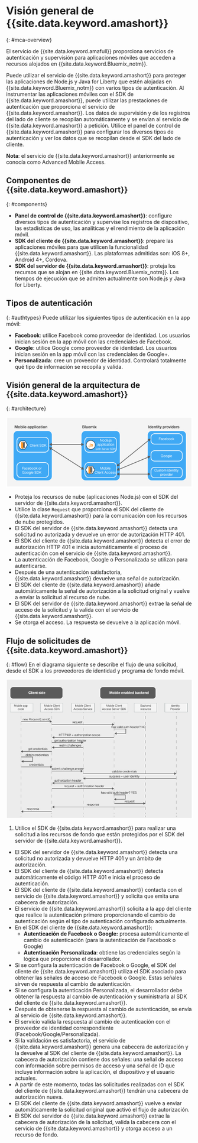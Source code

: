 # Visión general de {{site.data.keyword.amashort}}
{: #mca-overview}

El servicio de {{site.data.keyword.amafull}} proporciona servicios de autenticación y supervisión para aplicaciones móviles que acceden a recursos alojados en {{site.data.keyword.Bluemix_notm}}.  

Puede utilizar el servicio de {{site.data.keyword.amashort}} para proteger las aplicaciones de Node.js y Java for Liberty que estén alojadas en {{site.data.keyword.Bluemix_notm}} con varios tipos de autenticación. Al instrumentar las aplicaciones móviles con el SDK de {{site.data.keyword.amashort}}, puede utilizar las prestaciones de autenticación que proporciona el servicio de {{site.data.keyword.amashort}}. Los datos de supervisión y de los registros del lado de cliente se recopilan automáticamente y se envían al servicio de {{site.data.keyword.amashort}} a petición. Utilice el panel de control de {{site.data.keyword.amashort}} para configurar los diversos tipos de autenticación y ver los datos que se recopilan desde el SDK del lado de cliente. 

**Nota**: el servicio de {{site.data.keyword.amashort}} anteriormente se conocía como Advanced Mobile Access.

## Componentes de {{site.data.keyword.amashort}}
{: #components}

* **Panel de control de {{site.data.keyword.amashort}}**: configure diversos tipos de autenticación y supervise los registros de dispositivo, las estadísticas de uso, las analíticas y el rendimiento de la aplicación móvil. 
* **SDK del cliente de {{site.data.keyword.amashort}}**: prepare las aplicaciones móviles para que utilicen la funcionalidad {{site.data.keyword.amashort}}. Las plataformas admitidas son: iOS 8+, Android 4+, Cordova.
* **SDK del servidor de {{site.data.keyword.amashort}}**: proteja los recursos que se alojan en {{site.data.keyword.Bluemix_notm}}. Los tiempos de ejecución que se admiten actualmente son Node.js y Java for Liberty.

## Tipos de autenticación
{: #authtypes}
Puede utilizar los siguientes tipos de autenticación en la app móvil:
* **Facebook**: utilice Facebook como proveedor de identidad. Los usuarios inician sesión en la app móvil con las credenciales de Facebook. 
* **Google**: utilice Google como proveedor de identidad. Los usuarios inician sesión en la app móvil con las credenciales de Google+. 
* **Personalizada**: cree un proveedor de identidad. Controlará totalmente qué tipo de información se recopila y valida. 

## Visión general de la arquitectura de {{site.data.keyword.amashort}}
{: #architecture}

![imagen](images/mca-overview.jpg)

* Proteja los recursos de nube (aplicaciones Node.js) con el SDK del servidor de {{site.data.keyword.amashort}}.
* Utilice la clase `Request` que proporciona el SDK del cliente de {{site.data.keyword.amashort}}  para la comunicación con los recursos de nube protegidos. 
* El SDK del servidor de {{site.data.keyword.amashort}} detecta una solicitud no autorizada y devuelve un error de autorización HTTP 401. 
* El SDK del cliente de {{site.data.keyword.amashort}} detecta el error de autorización HTTP 401 e inicia automáticamente el proceso de autenticación con el servicio de {{site.data.keyword.amashort}}. 
* La autenticación de Facebook, Google o Personalizada se utilizan para autenticarse. 
* Después de una autenticación satisfactoria, {{site.data.keyword.amashort}} devuelve una señal de autorización. 
* El SDK del cliente de {{site.data.keyword.amashort}} añade automáticamente la señal de autorización a la solicitud original y vuelve a enviar la solicitud al recurso de nube. 
* El SDK del servidor de {{site.data.keyword.amashort}} extrae la señal de acceso de la solicitud y la valida con el servicio de {{site.data.keyword.amashort}}. 
* Se otorga el acceso. La respuesta se devuelve a la aplicación móvil. 

## Flujo de solicitudes de {{site.data.keyword.amashort}}
{: #flow}
En el diagrama siguiente se describe el flujo de una solicitud, desde el SDK a los proveedores de identidad y programa de fondo móvil. 

![imagen](images/mca-sequence-overview.jpg)

1. Utilice el SDK de {{site.data.keyword.amashort}} para realizar una solicitud a los recursos de fondo que están protegidos por el SDK del servidor de {{site.data.keyword.amashort}}.
* El SDK del servidor de {{site.data.keyword.amashort}} detecta una solicitud no autorizada y devuelve HTTP 401 y un ámbito de autorización. 
* El SDK del cliente de {{site.data.keyword.amashort}} detecta automáticamente el código HTTP 401 e inicia el proceso de autenticación. 
* El SDK del cliente de {{site.data.keyword.amashort}} contacta con el servicio de {{site.data.keyword.amashort}} y solicita que emita una cabecera de autorización. 
* El servicio de {{site.data.keyword.amashort}} solicita a la app del cliente que realice la autenticación primero proporcionando el cambio de autenticación según el tipo de autenticación configurado actualmente. 
* En el SDK del cliente de {{site.data.keyword.amashort}}:
   *  **Autenticación de Facebook o Google:** procesa automáticamente el cambio de autenticación (para la autenticación de Facebook o Google)
   * **Autenticación Personalizada**: obtiene las credenciales según la lógica que proporcione el desarrollador. 
* Si se configura la autenticación de Facebook o Google, el SDK del cliente de {{site.data.keyword.amashort}} utiliza el SDK asociado para obtener las señales de acceso de Facebook o Google. Estas señales sirven de respuesta al cambio de autenticación. 
* Si se configura la autenticación Personalizada, el desarrollador debe obtener la respuesta al cambio de autenticación y suministrarla al SDK del cliente de {{site.data.keyword.amashort}}. 
* Después de obtenerse la respuesta al cambio de autenticación, se envía al servicio de {{site.data.keyword.amashort}}. 
* El servicio valida la respuesta al cambio de autenticación con el proveedor de identidad correspondiente (Facebook/Google/Personalizada).
* Si la validación es satisfactoria, el servicio de {{site.data.keyword.amashort}} genera una cabecera de autorización y la devuelve al SDK del cliente de {{site.data.keyword.amashort}}. La cabecera de autorización contiene dos señales: una señal de acceso con información sobre permisos de acceso y una señal de ID que incluye información sobre la aplicación, el dispositivo y el usuario actuales. 
* A partir de este momento, todas las solicitudes realizadas con el SDK del cliente de {{site.data.keyword.amashort}} tendrán una cabecera de autorización nueva. 
* El SDK del cliente de {{site.data.keyword.amashort}} vuelve a enviar automáticamente la solicitud original que activó el flujo de autorización. 
* El SDK del servidor de {{site.data.keyword.amashort}} extrae la cabecera de autorización de la solicitud, valida la cabecera con el servicio de {{site.data.keyword.amashort}} y otorga acceso a un recurso de fondo. 
